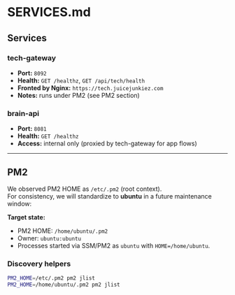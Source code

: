 # SERVICES.md

## Services

### tech-gateway
- **Port:** `8092`
- **Health:** `GET /healthz`, `GET /api/tech/health`
- **Fronted by Nginx:** `https://tech.juicejunkiez.com`
- **Notes:** runs under PM2 (see PM2 section)

### brain-api
- **Port:** `8081`
- **Health:** `GET /healthz`
- **Access:** internal only (proxied by tech-gateway for app flows)

---

## PM2

We observed PM2 HOME as `/etc/.pm2` (root context).  
For consistency, we will standardize to **ubuntu** in a future maintenance window:

**Target state:**
- PM2 HOME: `/home/ubuntu/.pm2`
- Owner: `ubuntu:ubuntu`
- Processes started via SSM/PM2 as `ubuntu` with `HOME=/home/ubuntu`.

### Discovery helpers
```bash
PM2_HOME=/etc/.pm2 pm2 jlist
PM2_HOME=/home/ubuntu/.pm2 pm2 jlist